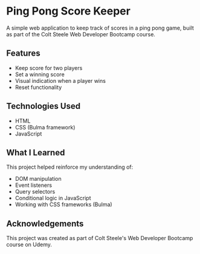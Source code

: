 # Ping Pong Score Keeper

A simple web application to keep track of scores in a ping pong game, built as part of the Colt Steele Web Developer Bootcamp course.

## Features

- Keep score for two players
- Set a winning score
- Visual indication when a player wins
- Reset functionality

## Technologies Used

- HTML
- CSS (Bulma framework)
- JavaScript

## What I Learned

This project helped reinforce my understanding of:

- DOM manipulation
- Event listeners
- Query selectors
- Conditional logic in JavaScript
- Working with CSS frameworks (Bulma)

## Acknowledgements

This project was created as part of Colt Steele's Web Developer Bootcamp course on Udemy.
